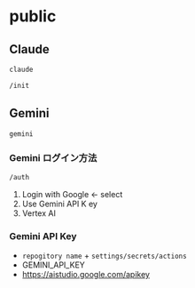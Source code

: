 # public

## Claude

```bash
claude
```

```bash
/init
```

## Gemini

```bash
gemini
```

### Gemini ログイン方法

```bash
/auth
```

1. Login with Google <- select
2. Use Gemini API K ey
3. Vertex AI

### Gemini API Key

- `repogitory name` + `settings/secrets/actions`
- GEMINI_API_KEY
- https://aistudio.google.com/apikey
